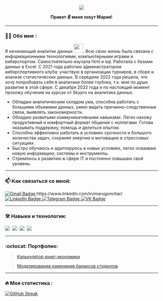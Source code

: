 <!-- BLOG-POST-LIST:START --> 
<div id="header" align="center">
  <img src="https://user-images.githubusercontent.com/74038190/221352975-94759904-aa4c-4032-a8ab-b546efb9c478.gif" />
 
<div id="header" align="center">

  <b> Привет ✌️ меня зовут Мария! </b>
   
---
<div id="header" align="left">  
  
### :woman_technologist: Обо мне :
  
  Я начинающий аналитик данных <img src="https://repository-images.githubusercontent.com/462900780/0a10af70-6cbf-46df-9071-0ff586a3b1d6" width="30">. Всю свою жизнь была связана с информационными технологиями, компьютерными играми и киберспортом. Самостоятельно изучала html и sql. Работала с базами данных в Excel. С 2021 года работаю администратором киберспортивного клуба: участвую в организации турниров, в сборе и анализе статистических данных. В середине 2022 года решила, что хочу попробовать себя в аналитике более глубоко, т.к. мне по душе развитие в этой сфере. С декабря 2022 года и по настоящий момент прохожу обучение на курсах от Skypro на аналитика данных.

  
- Обладаю аналитическим складом ума, способна работать с большими объемами данных, умею видеть причинно-следственные связи, выявлять закономерности.
- Обладаю развитыми коммуникативными навыками. Легко нахожу продуктивный и комфортный формат общения с коллегами. Готова оказывать поддержку, помощь и делиться опытом.
- Способна эффективно работать в условиях срочности и большого количества задач, сохраняя энергию и мотивацию в стрессовых ситуациях.
- Быстро обучаюсь и адаптируюсь в новых условиях, легко осваиваю новую информацию, системы и инструменты.
- Стремлюсь к развитию в сфере IT и постоянно повышаю свой уровень.


---
<div id="header" align="left">  
  
### 📫 Как связаться со мной: 
 
<div id="badges">
  <a href="mailto:maru.gonchar@gmail.com"> 
    <img src="https://img.shields.io/badge/GMail-red?style=for-the-badge&logo=Gmail&logoColor=white" alt="Gmail Badge"/>
  </a>
  https://www.linkedin.com/in/marugonchar/
   <a href="https://www.linkedin.com/in/marugonchar/">
    <img src="https://img.shields.io/badge/LinkedIn-blue?style=for-the-badge&logo=LinkedIn&logoColor=white" alt="LinkedIn Badge"/>
  </a>
  <a href="https://t.me/maru_gonchar">
    <img src="https://img.shields.io/badge/Telegram-blue?style=for-the-badge&logo=telegram&logoColor=white" alt="Telegram Badge"/>
  </a>
  <a href="https://vk.com/marugonchar">
    <img src="https://img.shields.io/badge/VK-blue?style=for-the-badge&logo=VK&logoColor=white" alt="VK Badge"/>
  </a>
</div>
  <img src="https://komarev.com/ghpvc/maruhale&style=flat-square&color=blue" alt=""/>
  
  ---
  <div id="header" align="left">  
    
### 🛠️ Навыки и технологии:

  <div>
  <img src="https://camo.githubusercontent.com/918fce8d50581bd97b7133e677a78ed2cad14f970522f219daaeb6d1c81060e1/68747470733a2f2f696d672e736869656c64732e696f2f62616467652f6d7973716c2d2532333030662e7376673f7374796c653d666f722d7468652d6261646765266c6f676f3d6d7973716c266c6f676f436f6c6f723d7768697465" />&nbsp;
  <img src="https://camo.githubusercontent.com/a1b2dac5667822ee0d98ae6d799da61987fd1658dfeb4d2ca6e3c99b1535ebd8/68747470733a2f2f696d672e736869656c64732e696f2f62616467652f707974686f6e2d3336373041303f7374796c653d666f722d7468652d6261646765266c6f676f3d707974686f6e266c6f676f436f6c6f723d666664643534" />&nbsp;
  <img src="https://camo.githubusercontent.com/890904a688ecd46a273f0a19c32721ccd49d6e9fab9f3900369e95e17f2f24e1/68747470733a2f2f696d672e736869656c64732e696f2f62616467652f4d6963726f736f66745f457863656c2d3231373334363f7374796c653d666f722d7468652d6261646765266c6f676f3d6d6963726f736f66742d657863656c266c6f676f436f6c6f723d7768697465"  />&nbsp;
  <img src="https://camo.githubusercontent.com/48b98fab59339b28398f66e084ebd2a63216736fca6d064f431f179fa51438ee/68747470733a2f2f696d672e736869656c64732e696f2f62616467652f4d6963726f736f66745f506f776572506f696e742d4237343732413f7374796c653d666f722d7468652d6261646765266c6f676f3d6d6963726f736f66742d706f776572706f696e74266c6f676f436f6c6f723d7768697465" />&nbsp;
</div>
    
---
<div id="header" align="left">  
  
### :octocat: Портфолио: 
  
> <a href="https://github.com/maruhale/unit-economy-calculator"> Калькулятор юнит-экономики</a> 
  
> <a href="https://github.com/maruhale/project-modeling-changes-in-student-balances"> Моделирование изменения балансов студентов</a> 

---

### :fire: Моя статистика :

 [![GitHub Streak](http://github-readme-streak-stats.herokuapp.com?user=marugonchar&theme=tokyonight-duo&locale=ru)](https://git.io/streak-stats)
  <!-- BLOG-POST-LIST:END -->

